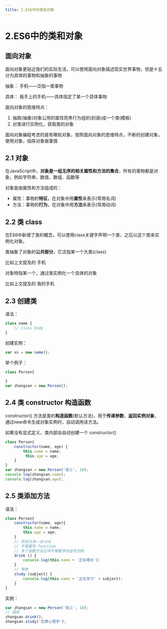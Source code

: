 ```yaml
---
title: 2.ES6中的类和对象
---
```

# 2.ES6中的类和对象


## 面向对象

面向对象更贴近我们的实际生活，可以使用面向对象描述现实世界事物，但是十五分为具体的事物和抽象的事物

抽象： 手机——泛指一类事物

具体： 我手上的手机——具体指定了某一个具体事物



面向对象的思维特点：

1. 抽取(抽象)对象公用的属性而黑行为组织(封装)成一个类(模板)
2. 对类进行实例化，获取类的对象

面向对象编程考虑的是有哪些对象，按照面向对象的思维特点，不断的创建对象，使用对象，指挥对象做事情



## 2.1 对象

在JavaScript中，**对象是一组无序的相关属性和方法的集合**，所有的事物都是对象，例如字符串、数值、数组、函数等

对象是由属性和方法组成的：

- 属性：事物的**特征**，在对象中用**属性**来表示(常用名词)
- 方法：事物的**行为**，在对象中用**方法**来表示(常用动词)



## 2.2 类 class

在ES6中新增了类的概念，可以使用class关键字声明一个类，之后以这个类来实例化对象。

类抽象了对象的**公共部分**，它泛指某一个大类(class)

比如上文提及的 手机

对象特指某一个，通过类实例化一个具体的对象

比如上文提及的 我的手机



## 2.3 创建类

语法：

```javascript
class name {
	// class body
}
```

创建实例：

```javascript
var xx = new name();
```

举个例子：

```javascript
class Person{
	
}
var zhangsan = new Person();
```



## 2.4 类 constructor 构造函数

constructor() 方法是类的**构造函数**(默认方法)，用于**传递参数**，**返回实例对象**，通过new命令生成对象实例时，自动调用该方法。

如果没有显式定义，类内部会自动创建一个 constructor()

```javascript
class Person{
	constructor(name, age) {
		this.name = name;
         this.age = age;
	}
}
var zhangsan = new Person('张三', 18);
console.log(zhangsan.name);
console.log(zhangsan.age);
```



## 2.5 类添加方法

语法：

```javascript
class Person{
	constructor(name, age){
		this.name = name;
		this.age = age;
	}
	// 添加方法——drink
    // 不需要写 function
    // 多个函数方法之间不需要添加逗号分割
	drink () {
		console.log(this.name + '正在喝水');
	}
    // 带参
    study (subject) {
        console.log(this.name + '正在学习' + subject);
    }
}
```

实例：

```javascript
var zhangsan = new Person('张三', 18);
// 调用
zhangsan.drink();
zhangsan.study('犯罪心理学');
```


